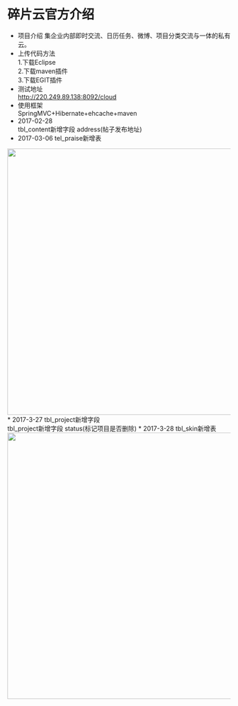 # 碎片云官方介绍
* 项目介绍
集企业内部即时交流、日历任务、微博、项目分类交流与一体的私有云。
* 上传代码方法<br/>
1.下载Eclipse<br/>
2.下载maven插件<br/>
3.下载EGIT插件<br/>
* 测试地址<br/>
<a href="http://220.249.89.138:8092/cloud">http://220.249.89.138:8092/cloud</a><br/>
* 使用框架<br/>
SpringMVC+Hibernate+ehcache+maven
* 2017-02-28<br/>
tbl_content新增字段 address(帖子发布地址)
* 2017-03-06 tel_praise新增表<br/>
<img src="http://git.oschina.net/uploads/images/2017/0306/190048_e9d18380_803453.png" width="600" />
* 2017-3-27 tbl_project新增字段<br/>
tbl_project新增字段 status(标记项目是否删除)
* 2017-3-28 tbl_skin新增表<br/>
<img src="http://git.oschina.net/uploads/images/2017/0328/090426_afd8df83_803453.png" width="600" />